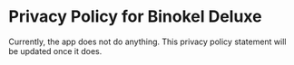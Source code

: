 # Privacy Policy for Binokel Deluxe

Currently, the app does not do anything. This privacy policy statement will be updated once it does.